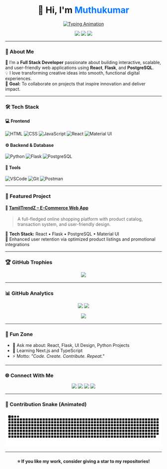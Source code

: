 <!-- 🚀 Modern, Animated, and Trophy-enhanced GitHub Profile README for Muthukumar -->

<h1 align="center">👋 Hi, I'm <span style="color:#0078ff;">Muthukumar</span></h1>

<p align="center">
  <a href="https://git.io/typing-svg">
    <img src="https://readme-typing-svg.herokuapp.com?font=Fira+Code&weight=600&size=24&pause=1000&color=0078FF&center=true&vCenter=true&width=550&lines=💻+Full+Stack+Developer;🚀+React+%7C+Flask+%7C+PostgreSQL;🎯+Web+Engineer+and+UI%2FUX+Enthusiast;🌱+Always+Learning+New+Tech" alt="Typing Animation" />
  </a>
</p>

<p align="center">
  <a href="mailto:Muthu4098702@gmail.com"><img src="https://img.shields.io/badge/Email-Muthu4098702%40gmail.com-red?style=for-the-badge&logo=gmail"></a>
  <a href="https://www.linkedin.com/in/muthu-kumar-5ab204269/"><img src="https://img.shields.io/badge/LinkedIn-Muthukumar-blue?style=for-the-badge&logo=linkedin"></a>
  <a href="https://tamiltrendz.netlify.app/"><img src="https://img.shields.io/badge/Portfolio-tamiltrendz.netlify.app-orange?style=for-the-badge&logo=react"></a>
</p>

---

### 🌟 About Me

🚀 I’m a **Full Stack Developer** passionate about building interactive, scalable, and user-friendly web applications using **React**, **Flask**, and **PostgreSQL**.  
💡 I love transforming creative ideas into smooth, functional digital experiences.  
🎯 **Goal:** To collaborate on projects that inspire innovation and deliver impact.  

---

### 🛠️ Tech Stack

#### 💻 Frontend
![HTML](https://img.shields.io/badge/HTML5-E34F26?logo=html5&logoColor=white)
![CSS](https://img.shields.io/badge/CSS3-1572B6?logo=css3&logoColor=white)
![JavaScript](https://img.shields.io/badge/JavaScript-F7E017?logo=javascript&logoColor=black)
![React](https://img.shields.io/badge/React-61DAFB?logo=react&logoColor=black)
![Material UI](https://img.shields.io/badge/Material--UI-0081CB?logo=mui&logoColor=white)

#### ⚙️ Backend & Database
![Python](https://img.shields.io/badge/Python-3776AB?logo=python&logoColor=white)
![Flask](https://img.shields.io/badge/Flask-000000?logo=flask&logoColor=white)
![PostgreSQL](https://img.shields.io/badge/PostgreSQL-316192?logo=postgresql&logoColor=white)

#### 🧰 Tools
![VSCode](https://img.shields.io/badge/VSCode-0078D7?logo=visual-studio-code&logoColor=white)
![Git](https://img.shields.io/badge/Git-F05032?logo=git&logoColor=white)
![Postman](https://img.shields.io/badge/Postman-FF6C37?logo=postman&logoColor=white)

---

### 🚀 Featured Project

#### 🛒 [TamilTrendZ – E-Commerce Web App](https://tamiltrendz.netlify.app/)
> A full-fledged online shopping platform with product catalog, transaction system, and user-friendly design.

🧩 **Tech Stack:** React • Flask • PostgreSQL • Material UI  
🌟 Enhanced user retention via optimized product listings and promotional integrations  

---

### 🏆 GitHub Trophies
<p align="center">
  <img src="https://github-profile-trophy.vercel.app/?username=muthu4098&theme=tokyonight&no-frame=true&margin-w=15" />
</p>

---

### 📊 GitHub Analytics

<p align="center">
  <img src="https://github-readme-stats.vercel.app/api?username=muthu4098&show_icons=true&theme=tokyonight" height="165"/>
  <img src="https://github-readme-stats.vercel.app/api/top-langs/?username=muthu4098&layout=compact&theme=tokyonight" height="165"/>
</p>

<p align="center">
  <img src="https://github-readme-streak-stats.herokuapp.com/?user=muthu4098&theme=tokyonight" height="165"/>
</p>

---

### 🧠 Fun Zone

- 💬 Ask me about: React, Flask, UI Design, Python Projects  
- 🌱 Learning Next.js and TypeScript  
- ⚡ Motto: *"Code. Create. Contribute. Repeat."*  

---

### 🌐 Connect With Me

<p align="center">
  <a href="mailto:Muthu4098702@gmail.com"><img src="https://skillicons.dev/icons?i=gmail" width="45"></a>
  <a href="https://www.linkedin.com/in/muthu-kumar-5ab204269/"><img src="https://skillicons.dev/icons?i=linkedin" width="45"></a>
  <a href="https://github.com/muthu4098"><img src="https://skillicons.dev/icons?i=github" width="45"></a>
  <a href="https://tamiltrendz.netlify.app/"><img src="https://skillicons.dev/icons?i=react" width="45"></a>
</p>

---

### 🐍 Contribution Snake (Animated)
<p align="center">
  <img src="https://raw.githubusercontent.com/Platane/snk/output/github-contribution-grid-snake.svg" alt="snake animation"/>
</p>

---

<h4 align="center">⭐ If you like my work, consider giving a star to my repositories!</h4>
